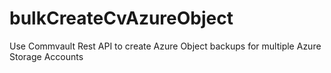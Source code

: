 # bulkCreateCvAzureObject
Use Commvault Rest API to create Azure Object backups for multiple Azure Storage Accounts
